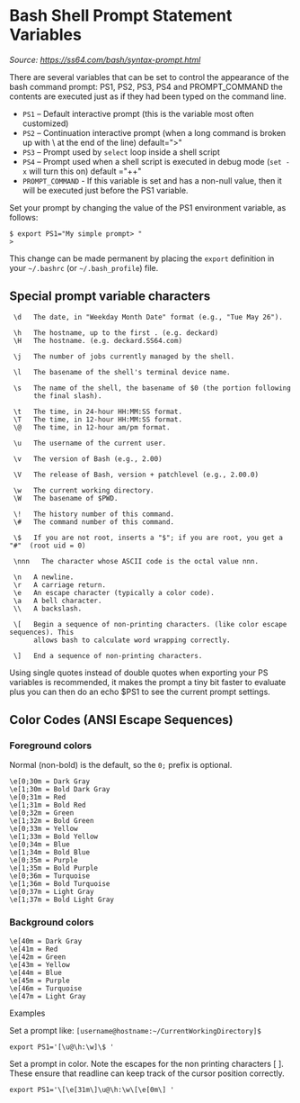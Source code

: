 # Bash Shell Prompt Statement Variables

_Source: https://ss64.com/bash/syntax-prompt.html_

There are several variables that can be set to control the appearance of the bash command prompt: PS1, PS2, PS3, PS4 and PROMPT_COMMAND the contents are executed just as if they had been typed on the command line.

* `PS1` – Default interactive prompt (this is the variable most often customized)
* `PS2` – Continuation interactive prompt (when a long command is broken up with \ at the end of the line) default=">"
* `PS3` – Prompt used by `select` loop inside a shell script
* `PS4` – Prompt used when a shell script is executed in debug mode (`set -x` will turn this on) default ="++"
* `PROMPT_COMMAND` - If this variable is set and has a non-null value, then it will be executed just before the PS1 variable.

Set your prompt by changing the value of the PS1 environment variable, as follows:

```
$ export PS1="My simple prompt> "
>
```

This change can be made permanent by placing the `export` definition in your `~/.bashrc` (or `~/.bash_profile`) file.

## Special prompt variable characters

```
 \d   The date, in "Weekday Month Date" format (e.g., "Tue May 26").

 \h   The hostname, up to the first . (e.g. deckard)
 \H   The hostname. (e.g. deckard.SS64.com)

 \j   The number of jobs currently managed by the shell.

 \l   The basename of the shell's terminal device name.

 \s   The name of the shell, the basename of $0 (the portion following
      the final slash).

 \t   The time, in 24-hour HH:MM:SS format.
 \T   The time, in 12-hour HH:MM:SS format.
 \@   The time, in 12-hour am/pm format.

 \u   The username of the current user.

 \v   The version of Bash (e.g., 2.00)

 \V   The release of Bash, version + patchlevel (e.g., 2.00.0)

 \w   The current working directory.
 \W   The basename of $PWD.

 \!   The history number of this command.
 \#   The command number of this command.

 \$   If you are not root, inserts a "$"; if you are root, you get a "#"  (root uid = 0)

 \nnn   The character whose ASCII code is the octal value nnn.

 \n   A newline.
 \r   A carriage return.
 \e   An escape character (typically a color code).
 \a   A bell character.
 \\   A backslash.

 \[   Begin a sequence of non-printing characters. (like color escape sequences). This
      allows bash to calculate word wrapping correctly.

 \]   End a sequence of non-printing characters.
```

Using single quotes instead of double quotes when exporting your PS variables is recommended, it makes the prompt a tiny bit faster to evaluate plus you can then do an echo $PS1 to see the current prompt settings.

## Color Codes (ANSI Escape Sequences)

### Foreground colors

Normal (non-bold) is the default, so the `0;` prefix is optional.

```
\e[0;30m = Dark Gray
\e[1;30m = Bold Dark Gray
\e[0;31m = Red
\e[1;31m = Bold Red
\e[0;32m = Green
\e[1;32m = Bold Green
\e[0;33m = Yellow
\e[1;33m = Bold Yellow
\e[0;34m = Blue
\e[1;34m = Bold Blue
\e[0;35m = Purple
\e[1;35m = Bold Purple
\e[0;36m = Turquoise
\e[1;36m = Bold Turquoise
\e[0;37m = Light Gray
\e[1;37m = Bold Light Gray
```

### Background colors

```
\e[40m = Dark Gray
\e[41m = Red
\e[42m = Green
\e[43m = Yellow
\e[44m = Blue
\e[45m = Purple
\e[46m = Turquoise
\e[47m = Light Gray
```

Examples

Set a prompt like: `[username@hostname:~/CurrentWorkingDirectory]$`

`export PS1='[\u@\h:\w]\$ '`

Set a prompt in color. Note the escapes for the non printing characters [ ]. These ensure that readline can keep track of the cursor position correctly.

`export PS1='\[\e[31m\]\u@\h:\w\[\e[0m\] '`
